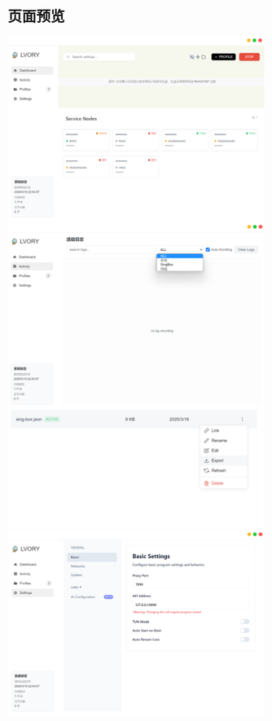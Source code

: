 # 页面预览

![Dashboard](screenshot/dashboard.png)
![Activity](screenshot/activity.png)
![Profile_Actions](screenshot/profile_action.png)
![settings](screenshot/settings.png)

